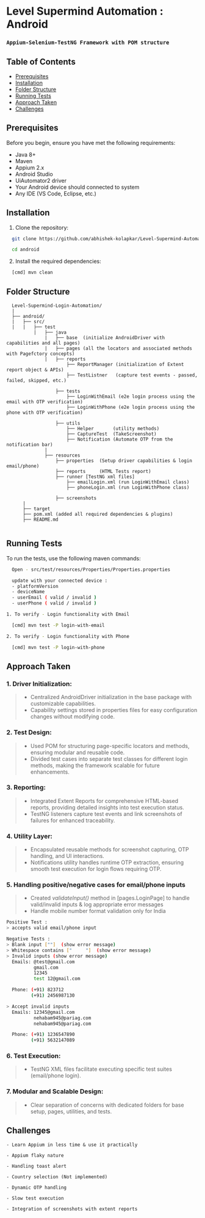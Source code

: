 # Level Supermind Automation : Android

### ```Appium-Selenium-TestNG Framework with POM structure```

## Table of Contents

- [Prerequisites](#prerequisites)
- [Installation](#installation)
- [Folder Structure](#folder-structure)
- [Running Tests](#running-tests)
- [Approach Taken](#approach-taken)
- [Challenges](#challenges)

## Prerequisites

Before you begin, ensure you have met the following requirements:

- Java 8+
- Maven
- Appium 2.x
- Android Studio
- UiAutomator2 driver
- Your Android device should connected to system
- Any IDE (VS Code, Eclipse, etc.)

## Installation

1. Clone the repository:

```bash
  git clone https://github.com/abhishek-kolapkar/Level-Supermind-Automation.git

  cd android
```

2. Install the required dependencies:

```bash
  [cmd] mvn clean
```

## Folder Structure

```
  Level-Supermind-Login-Automation/
  |
  ├── android/
  |   ├── src/
  |   |   ├── test
          |   ├── java
              |   ├── base  (initialize AndroidDriver with capabilities and all pages)
              |   ├── pages (all the locators and associated methods with Pagefctory concepts)
              |   ├── reports
                      ├── ReportManager (initialization of Extent report object & APIs)
                      ├── TestListner   (capture test events - passed, failed, skipped, etc.)

                  ├── tests
                      ├── LoginWithEmail (e2e login process using the email with OTP verification)
                      ├── LoginWithPhone (e2e login process using the phone with OTP verification)

                  ├── utils
                      ├── Helper       (utility methods)
                      ├── CaptureTest  (TakeScreenshot)
                      ├── Notification (Automate OTP from the notification bar)
              |
              ├── resources
                  ├── properties  (Setup driver capabilities & login email/phone)
                  ├── reports     (HTML Tests report)
                  ├── runner [TestNG xml files]
                      ├── emailLogin.xml (run LoginWithEmail class)
                      ├── phoneLogin.xml (run LoginWithPhone class)
       
                  ├── screenshots
      |            
      ├── target
      ├── pom.xml (added all required dependencies & plugins)
      ├── README.md
   
```

## Running Tests

To run the tests, use the following maven commands:

```bash
  Open - src/test/resources/Properties/Properties.properties

  update with your connected device : 
  - platformVersion 
  - deviceName
  - userEmail ( valid / invalid )
  - userPhone ( valid / invalid )
```

```bash
1. To verify - Login functionality with Email

  [cmd] mvn test -P login-with-email
```


```bash
2. To verify - Login functionality with Phone

  [cmd] mvn test -P login-with-phone
```

## Approach Taken

### 1. Driver Initialization:
>- Centralized AndroidDriver initialization in the base package with customizable capabilities. 
>- Capability settings stored in properties files for easy configuration changes without modifying code.

### 2. Test Design:
>- Used POM for structuring page-specific locators and methods, ensuring modular and reusable code.
>- Divided test cases into separate test classes for different login methods, making the framework scalable for future enhancements.

### 3. Reporting:
>- Integrated Extent Reports for comprehensive HTML-based reports, providing detailed insights into test execution status.
>- TestNG listeners capture test events and link screenshots of failures for enhanced traceability.

### 4. Utility Layer:
>- Encapsulated reusable methods for screenshot capturing, OTP handling, and UI interactions.
>- Notifications utility handles runtime OTP extraction, ensuring smooth test execution for login flows requiring OTP.

### 5. Handling positive/negative cases for email/phone inputs
>- Created *validateInput()* method in [pages.LoginPage] to handle valid/invalid inputs & log appropriate error messages
>- Handle mobile number format validation only for India
``` bash
Positive Test : 
> accepts valid email/phone input
```

``` bash
Negative Tests : 
> Blank input [""]  (show error message)
> Whitespace contains ["     "]  (show error message)
> Invalid inputs (show error message)
  Emails: @test@gmail.com
          gmail.com
          12345
          test 12@gmail.com

  Phone: (+91) 823712
         (+91) 2456987130

> Accept invalid inputs
  Emails: 12345@gmail.com
          nehabam945@pariag.com
          nehabam945@pariag.com

  Phone: (+91) 1236547890
         (+91) 5632147089
```

### 6. Test Execution:
>- TestNG XML files facilitate executing specific test suites (email/phone login).

### 7. Modular and Scalable Design:
>- Clear separation of concerns with dedicated folders for base setup, pages, utilities, and tests.


## Challenges
```
- Learn Appium in less time & use it practically 

- Appium flaky nature

- Handling toast alert

- Country selection (Not implemented)

- Dynamic OTP handling

- Slow test execution

- Integration of screenshots with extent reports
```
